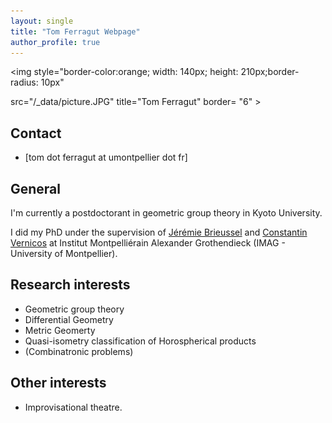 ```yaml
---
layout: single
title: "Tom Ferragut Webpage"
author_profile: true
---
```

<img style="border-color:orange; width: 140px; height: 210px;border-radius: 10px"

src="/_data/picture.JPG" title="Tom Ferragut" border= "6" >
## Contact

* [tom dot ferragut at umontpellier dot fr]

## General

I'm currently a postdoctorant in geometric group theory in Kyoto University.

I did my PhD under the supervision of [Jérémie Brieussel](https://imag.umontpellier.fr/~brieussel/accueileng.html) and [Constantin Vernicos](http://constantin.vernicos.org/) at Institut Montpelliérain Alexander Grothendieck (IMAG - University of Montpellier).



## Research interests

* Geometric group theory
* Differential Geometry
* Metric Geomerty
* Quasi-isometry classification of Horospherical products
* (Combinatronic problems)

## Other interests

* Improvisational theatre.

